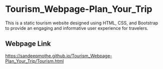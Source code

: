 # Tourism_Webpage-Plan_Your_Trip
This is a static tourism website designed using HTML, CSS, and Bootstrap to provide an engaging and informative user experience for travelers.

## Webpage Link
https://sandeepmothe.github.io/Tourism_Webpage-Plan_Your_Trip/Tourism.html
